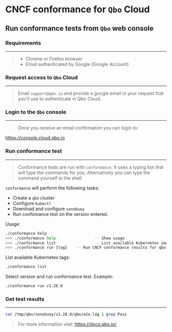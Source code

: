 # CNCF conformance for `Qbo` Cloud

## Run conformance tests from `Qbo` web console
### Requirements
---
> * Chrome or Firefox browser
> * Email authenticated by Google (Google Account)

### Request access to `Qbo` Cloud
---
> Email `support@qbo.io` and provide a google email in your request that you'll use to authenticate in Qbo Cloud.

### Login to the `Qbo` console
---
> Once you receive an email confirmation you can login to:

https://console.cloud.qbo.io

### Run conformance test
---
> Conformance tests are run with `conformance`. It uses a typing bot that will type the commands for you. Alternatively you can type the command yourself in the shell


`conformance` will perform the following tasks:
* Create a `qbo` cluster
* Configure `kubectl`
* Download and configure `sonobuoy` 
* Run confomance test on the version entered.

Usage:

```bash
./conformance help
>>> ./conformance help                 -- Show usage
>>> ./conformance list                 -- List available Kubernetes image tags
>>> ./conformance run {tag}    -- Run CNCF conformance results for qbo
```

List available Kubernetes tags:

```bash
./conformance list
```
Select version and run conformance test. Example: 
```bash
./conformance run v1.28.0
```
### Get test results
---
```bash
cat /tmp/qbo/sonobuoy/v1.28.0/qbo/e2e.log | grep Pass
```
> For more information visit: https://docs.qbo.io/
